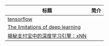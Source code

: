 | 标题                                                         | 简介 |
| ------------------------------------------------------------ | ---- |
| [tensorflow](https://github.com/nicodjimenez/nicodjimenez.github.io/blob/master/_posts/2017-10-08-tensorflow.markdown) |      |
| [The limitations of deep learning](https://blog.keras.io/the-limitations-of-deep-learning.html) |      |
| [揭秘支付宝中的深度学习引擎：xNN](https://mp.weixin.qq.com/s/ZuEi32ZBSjruvtyUimBgxQ?from=hackcv&hmsr=hackcv.com&utm_medium=hackcv.com&utm_source=hackcv.com) |      |

